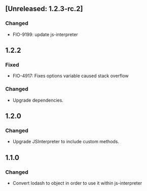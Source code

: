 ## [Unreleased: 1.2.3-rc.2]
### Changed
 - FIO-9199: update js-interpreter

## 1.2.2
### Fixed
 - FIO-4917: Fixes options variable caused stack overflow

### Changed
 - Upgrade dependencies.

## 1.2.0
### Changed
 - Upgrade JSInterpreter to include custom methods.

## 1.1.0
### Changed
 - Convert lodash to object in order to use it within js-interpreter

